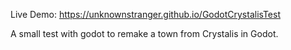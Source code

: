 Live Demo:
  https://unknownstranger.github.io/GodotCrystalisTest
  
A small test with godot to remake a town from Crystalis in Godot.
